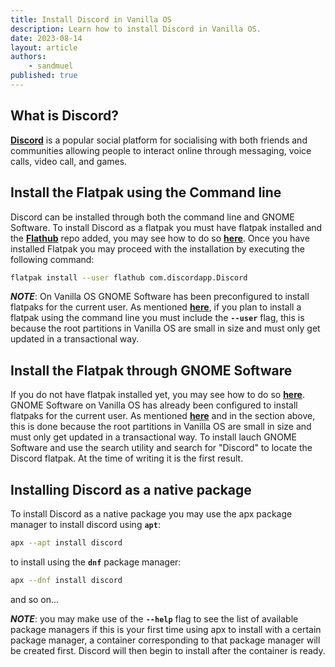 ```yaml
---
title: Install Discord in Vanilla OS
description: Learn how to install Discord in Vanilla OS.
date: 2023-08-14
layout: article
authors: 
    - sandmuel
published: true
---
```


## What is Discord?

[**Discord**](https://discord.com/) is a popular social platform for socialising with both friends and communities
allowing people to interact online through messaging, voice calls, video call, and games.

## Install the Flatpak using the Command line

Discord can be installed through both the command line and GNOME Software.
To install Discord as a flatpak you must have flatpak installed and the [**Flathub**](https://flathub.org/) repo added,
you may see how to do so [**here**](https://handbook.vanillaos.org/2022/12/09/install-flatpaks.html).
Once you have installed Flatpak you may proceed with the installation by executing the following command:

```bash
flatpak install --user flathub com.discordapp.Discord
```

**_NOTE_**: On Vanilla OS GNOME Software has been preconfigured to install flatpaks for the current user.
As mentioned [**here**](https://handbook.vanillaos.org/2022/12/09/install-flatpaks.html/),
if you plan to install a flatpak using the command line you must include the **`--user`** flag,
this is because the root partitions in Vanilla OS are small in size and must only get updated in a transactional way.

## Install the Flatpak through GNOME Software

If you do not have flatpak installed yet, you may see how to do so [**here**](https://handbook.vanillaos.org/2022/12/09/install-flatpaks.html).
GNOME Software on Vanilla OS has already been configured to install flatpaks for the current user.
As mentioned [**here**](https://handbook.vanillaos.org/2022/12/09/install-flatpaks.html/) and in the section above,
this is done because the root partitions in Vanilla OS are small in size and must only get updated in a transactional way.
To install lauch GNOME Software and use the search utility and search for "Discord" to locate the Discord flatpak.
At the time of writing it is the first result.

## Installing Discord as a native package

To install Discord as a native package you may use the apx package manager
to install discord using **`apt`**:
```bash
apx --apt install discord
```
to install using the **`dnf`** package manager:
```bash
apx --dnf install discord
```
and so on...

**_NOTE_**: you may make use of the **`--help`** flag to see the list of available package managers
if this is your first time using apx to install with a certain package manager,
a container corresponding to that package manager will be created first.
Discord will then begin to install after the container is ready.
